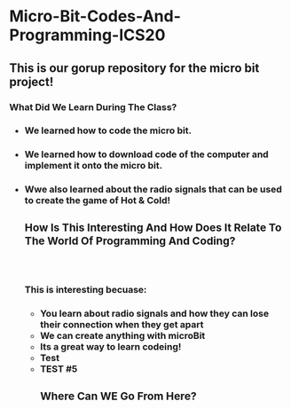 # Micro-Bit-Codes-And-Programming-ICS20

<h2> This is our gorup repository for the micro bit project!
 


<h3> What Did We Learn During The Class?

<ul>
 <h4> <li> We learned how to code the micro bit.
   <h4> <li> We learned how to download code of the computer and implement it onto the micro bit.
    <h4> <li> Wwe also learned about the radio signals that can be used to create the game of Hot & Cold!
    

<h3> How Is This Interesting And How Does It Relate To The World Of Programming And Coding?

<br> <h4><p> This is interesting becuase:<p>
 <ul>
 <h4>  <li> You learn about radio signals and how they can lose their connection when they get apart
  <li> We can create anything with microBit
   <li> Its a great way to learn codeing!
    <li> Test
     <li> TEST #5

<h3> Where Can WE Go From Here?

